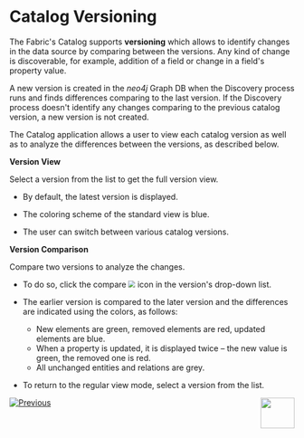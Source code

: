 # Catalog Versioning

The Fabric's Catalog supports **versioning** which allows to identify changes in the data source by comparing between the versions. Any kind of change is discoverable, for example, addition of a field or change in a field's property value.

A new version is created in the *neo4j* Graph DB when the Discovery process runs and finds differences comparing to the last version. If the Discovery process doesn't identify any changes comparing to the previous catalog version, a new version is not created.

The Catalog application allows a user to view each catalog version as well as to analyze the differences between the versions, as described below.

**Version View**

Select a version from the list to get the full version view. 

* By default, the latest version is displayed.

* The coloring scheme of the standard view is blue.

* The user can switch between various catalog versions. 

**Version Comparison**

Compare two versions to analyze the changes. 

* To do so, click the compare <img src="images/compare.png" style="zoom:75%;" /> icon in the version's drop-down list. 
* The earlier version is compared to the later version and the differences are indicated using the colors, as follows:
  * New elements are green, removed elements are red, updated elements are blue.
  * When a property is updated, it is displayed twice –  the new value is green, the removed one is red.
  * All unchanged entities and relations are grey.

* To return to the regular view mode, select a version from the list.





[![Previous](/articles/images/Previous.png)](05_catalog_app.md)[<img align="right" width="60" height="54" src="/articles/images/Next.png">](07_manual_overrides.md) 

